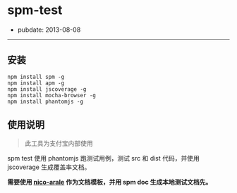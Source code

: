 # spm-test

- pubdate: 2013-08-08

-----------

## 安装

```
npm install spm -g
npm install apm -g
npm install jscoverage -g
npm install mocha-browser -g
npm install phantomjs -g
```

## 使用说明

> 此工具为支付宝内部使用

spm test 使用 phantomjs 跑测试用例，测试 src 和 dist 代码，并使用 jscoverage 生成覆盖率文档。 

**需要使用 [nico-arale](https://github.com/aralejs/nico-arale/) 作为文档模板，并用 spm doc 生成本地测试文档先。**
